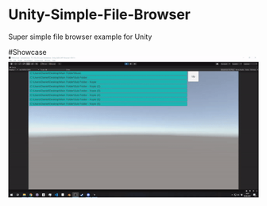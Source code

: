 # Unity-Simple-File-Browser
Super simple file browser example for Unity

#Showcase
![](filebrowser.gif)
